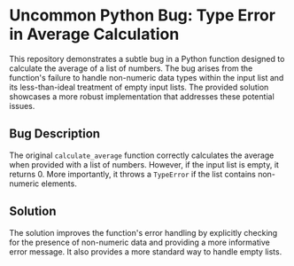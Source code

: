 # Uncommon Python Bug: Type Error in Average Calculation

This repository demonstrates a subtle bug in a Python function designed to calculate the average of a list of numbers. The bug arises from the function's failure to handle non-numeric data types within the input list and its less-than-ideal treatment of empty input lists. The provided solution showcases a more robust implementation that addresses these potential issues.

## Bug Description
The original `calculate_average` function correctly calculates the average when provided with a list of numbers. However, if the input list is empty, it returns 0.  More importantly, it throws a `TypeError` if the list contains non-numeric elements. 

## Solution
The solution improves the function's error handling by explicitly checking for the presence of non-numeric data and providing a more informative error message.  It also provides a more standard way to handle empty lists.
